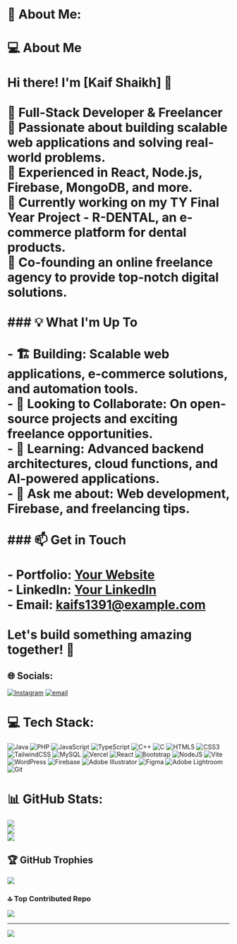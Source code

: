 # 💫 About Me:
# 💻 About Me<br><br>Hi there! I'm [Kaif Shaikh] 👋<br><br>🚀 **Full-Stack Developer & Freelancer**  <br>🔹 Passionate about building scalable web applications and solving real-world problems.  <br>🔹 Experienced in **React, Node.js, Firebase, MongoDB, and more**.  <br>🔹 Currently working on my **TY Final Year Project - R-DENTAL**, an e-commerce platform for dental products.  <br>🔹 Co-founding an **online freelance agency** to provide top-notch digital solutions.  <br><br>### 💡 What I'm Up To  <br><br>- 🏗 **Building:** Scalable web applications, e-commerce solutions, and automation tools.  <br>- 🤝 **Looking to Collaborate:** On open-source projects and exciting freelance opportunities.  <br>- 🧠 **Learning:** Advanced backend architectures, cloud functions, and AI-powered applications.  <br>- 💬 **Ask me about:** Web development, Firebase, and freelancing tips.  <br><br>### 📫 Get in Touch  <br><br>- Portfolio: [Your Website](#)  <br>- LinkedIn: [Your LinkedIn](#)  <br>- Email: kaifs1391@example.com  <br><br>Let's build something amazing together! 🚀<br>


## 🌐 Socials:
[![Instagram](https://img.shields.io/badge/Instagram-%23E4405F.svg?logo=Instagram&logoColor=white)](https://instagram.com/_.kaif_shaikh) [![email](https://img.shields.io/badge/Email-D14836?logo=gmail&logoColor=white)](mailto:kaifs1391@gmail.com) 

# 💻 Tech Stack:
![Java](https://img.shields.io/badge/java-%23ED8B00.svg?style=for-the-badge&logo=openjdk&logoColor=white) ![PHP](https://img.shields.io/badge/php-%23777BB4.svg?style=for-the-badge&logo=php&logoColor=white) ![JavaScript](https://img.shields.io/badge/javascript-%23323330.svg?style=for-the-badge&logo=javascript&logoColor=%23F7DF1E) ![TypeScript](https://img.shields.io/badge/typescript-%23007ACC.svg?style=for-the-badge&logo=typescript&logoColor=white) ![C++](https://img.shields.io/badge/c++-%2300599C.svg?style=for-the-badge&logo=c%2B%2B&logoColor=white) ![C](https://img.shields.io/badge/c-%2300599C.svg?style=for-the-badge&logo=c&logoColor=white) ![HTML5](https://img.shields.io/badge/html5-%23E34F26.svg?style=for-the-badge&logo=html5&logoColor=white) ![CSS3](https://img.shields.io/badge/css3-%231572B6.svg?style=for-the-badge&logo=css3&logoColor=white) ![TailwindCSS](https://img.shields.io/badge/tailwindcss-%2338B2AC.svg?style=for-the-badge&logo=tailwind-css&logoColor=white) ![MySQL](https://img.shields.io/badge/mysql-4479A1.svg?style=for-the-badge&logo=mysql&logoColor=white) ![Vercel](https://img.shields.io/badge/vercel-%23000000.svg?style=for-the-badge&logo=vercel&logoColor=white) ![React](https://img.shields.io/badge/react-%2320232a.svg?style=for-the-badge&logo=react&logoColor=%2361DAFB) ![Bootstrap](https://img.shields.io/badge/bootstrap-%238511FA.svg?style=for-the-badge&logo=bootstrap&logoColor=white) ![NodeJS](https://img.shields.io/badge/node.js-6DA55F?style=for-the-badge&logo=node.js&logoColor=white) ![Vite](https://img.shields.io/badge/vite-%23646CFF.svg?style=for-the-badge&logo=vite&logoColor=white) ![WordPress](https://img.shields.io/badge/WordPress-%23117AC9.svg?style=for-the-badge&logo=WordPress&logoColor=white) ![Firebase](https://img.shields.io/badge/firebase-a08021?style=for-the-badge&logo=firebase&logoColor=ffcd34) ![Adobe Illustrator](https://img.shields.io/badge/adobe%20illustrator-%23FF9A00.svg?style=for-the-badge&logo=adobe%20illustrator&logoColor=white) ![Figma](https://img.shields.io/badge/figma-%23F24E1E.svg?style=for-the-badge&logo=figma&logoColor=white) ![Adobe Lightroom](https://img.shields.io/badge/Adobe%20Lightroom-31A8FF.svg?style=for-the-badge&logo=Adobe%20Lightroom&logoColor=white) ![Git](https://img.shields.io/badge/git-%23F05033.svg?style=for-the-badge&logo=git&logoColor=white)
# 📊 GitHub Stats:
![](https://github-readme-stats.vercel.app/api?username=Gitkaif&theme=dark&hide_border=false&include_all_commits=false&count_private=false)<br/>
![](https://github-readme-streak-stats.herokuapp.com/?user=Gitkaif&theme=dark&hide_border=false)<br/>
![](https://github-readme-stats.vercel.app/api/top-langs/?username=Gitkaif&theme=dark&hide_border=false&include_all_commits=false&count_private=false&layout=compact)

## 🏆 GitHub Trophies
![](https://github-profile-trophy.vercel.app/?username=Gitkaif&theme=radical&no-frame=false&no-bg=true&margin-w=4)

### 🔝 Top Contributed Repo
![](https://github-contributor-stats.vercel.app/api?username=Gitkaif&limit=5&theme=dark&combine_all_yearly_contributions=true)

---
[![](https://visitcount.itsvg.in/api?id=Gitkaif&icon=0&color=0)](https://visitcount.itsvg.in)

<!-- Proudly created with GPRM ( https://gprm.itsvg.in ) -->
